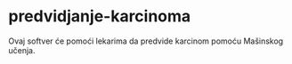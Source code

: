 # predvidjanje-karcinoma
Ovaj softver će pomoći lekarima da predvide karcinom pomoću Mašinskog učenja.
